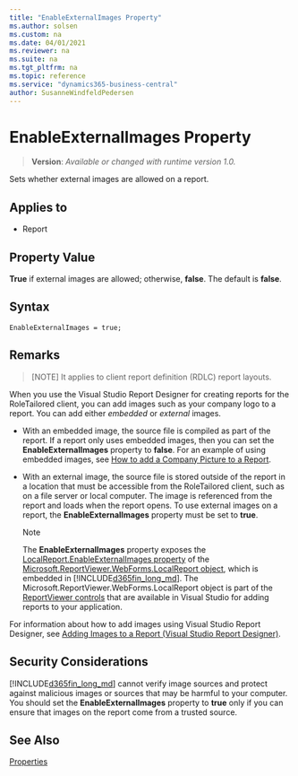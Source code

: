 ```yaml
---
title: "EnableExternalImages Property"
ms.author: solsen
ms.custom: na
ms.date: 04/01/2021
ms.reviewer: na
ms.suite: na
ms.tgt_pltfrm: na
ms.topic: reference
ms.service: "dynamics365-business-central"
author: SusanneWindfeldPedersen
---
```

[//]: # (START>DO_NOT_EDIT)
[//]: # (IMPORTANT:Do not edit any of the content between here and the END>DO_NOT_EDIT.)
[//]: # (Any modifications should be made in the .xml files in the ModernDev repo.)
# EnableExternalImages Property
> **Version**: _Available or changed with runtime version 1.0._

Sets whether external images are allowed on a report.

## Applies to
-   Report

[//]: # (IMPORTANT: END>DO_NOT_EDIT)

## Property Value  

**True** if external images are allowed; otherwise, **false**. The default is **false**.  

## Syntax

```AL
EnableExternalImages = true;
```
 
## Remarks  

> [NOTE]
> It applies to client report definition \(RDLC\) report layouts.  

When you use the Visual Studio Report Designer for creating reports for the RoleTailored client, you can add images such as your company logo to a report. You can add either *embedded* or *external* images.  
  
- With an embedded image, the source file is compiled as part of the report. If a report only uses embedded images, then you can set the **EnableExternalImages** property to **false**. For an example of using embedded images, see [How to add a Company Picture to a Report](/archive/blogs/nav-reporting/).  
  
- With an external image, the source file is stored outside of the report in a location that must be accessible from the RoleTailored client, such as on a file server or local computer. The image is referenced from the report and loads when the report opens. To use external images on a report, the **EnableExternalImages** property must be set to **true**.  
  > [!NOTE]  
  >  The **EnableExternalImages** property exposes the [LocalReport.EnableExternalImages property](/dotnet/api/microsoft.reporting.webforms.localreport.enableexternalimages) of the [Microsoft.ReportViewer.WebForms.LocalReport object](/dotnet/api/microsoft.reporting.webforms.localreport), which is embedded in [!INCLUDE[d365fin_long_md](../includes/d365fin_long_md.md)]. The Microsoft.ReportViewer.WebForms.LocalReport object is part of the [ReportViewer controls](/previous-versions/ms251671(v=vs.140)) that are available in Visual Studio for adding reports to your application.  
  

For information about how to add images using Visual Studio Report Designer, see [Adding Images to a Report (Visual Studio Report Designer)](/previous-versions/ms251715(v=vs.100)).  
  
## Security Considerations  

[!INCLUDE[d365fin_long_md](../includes/d365fin_long_md.md)] cannot verify image sources and protect against malicious images or sources that may be harmful to your computer. You should set the **EnableExternalImages** property to **true** only if you can ensure that images on the report come from a trusted source.  
  
## See Also  

[Properties](devenv-properties.md)